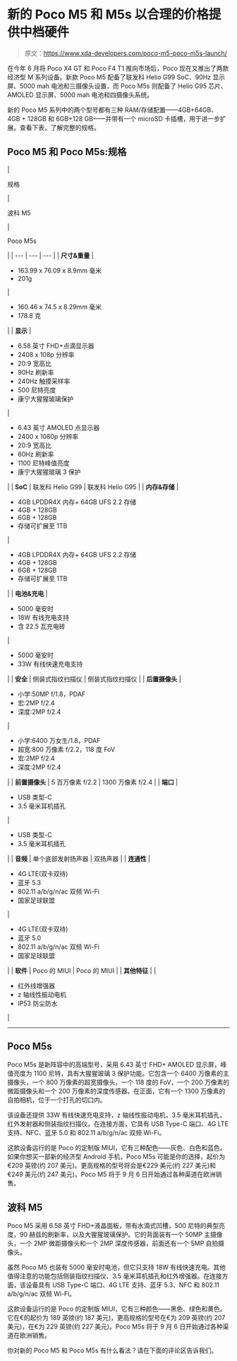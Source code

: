 # 新的 Poco M5 和 M5s 以合理的价格提供中档硬件

> 原文：<https://www.xda-developers.com/poco-m5-poco-m5s-launch/>

在今年 6 月将 Poco X4 GT 和 Poco F4 T1 推向市场后，Poco 现在又推出了两款经济型 M 系列设备。新款 Poco M5 配备了联发科 Helio G99 SoC、90Hz 显示屏、5000 mah 电池和三摄像头设置，而 Poco M5s 则配备了 Helio G95 芯片、AMOLED 显示屏、5000 mah 电池和四摄像头系统。

新的 Poco M5 系列中的两个型号都有三种 RAM/存储配置——4GB+64GB、4GB + 128GB 和 6GB+128 GB——并带有一个 microSD 卡插槽，用于进一步扩展。查看下表，了解完整的规格。

## Poco M5 和 Poco M5s:规格

| 

规格

 | 

波科 M5

 | 

Poco M5s

 |
| --- | --- | --- |
| **尺寸&重量** | 

*   163.99 x 76.09 x 8.9mm 毫米
*   201g

 | 

*   160.46 x 74.5 x 8.29mm 毫米
*   178.8 克

 |
| **显示** | 

*   6.58 英寸 FHD+点滴显示器
*   2408 x 108p 分辨率
*   20:9 宽高比
*   90Hz 刷新率
*   240Hz 触摸采样率
*   500 尼特亮度
*   康宁大猩猩玻璃保护

 | 

*   6.43 英寸 AMOLED 点显示器
*   2400 x 1080p 分辨率
*   20:9 宽高比
*   60Hz 刷新率
*   1100 尼特峰值亮度
*   康宁大猩猩玻璃 3 保护

 |
| **SoC** | 联发科 Helio G99 | 联发科 Helio G95 |
| **内存&存储** | 

*   4GB LPDDR4X 内存+ 64GB UFS 2.2 存储
*   4GB + 128GB
*   6GB + 128GB
*   存储可扩展至 1TB

 | 

*   4GB LPDDR4X 内存+ 64GB UFS 2.2 存储
*   4GB + 128GB
*   6GB + 128GB
*   存储可扩展至 1TB

 |
| **电池&充电** | 

*   5000 毫安时
*   18W 有线充电支持
*   含 22.5 瓦充电砖

 | 

*   5000 毫安时
*   33W 有线快速充电支持

 |
| **安全** | 侧装式指纹扫描仪 | 侧装式指纹扫描仪 |
| **后置摄像头** | 

*   小学:50MP f/1.8，PDAF
*   宏:2MP f/2.4
*   深度:2MP f/2.4

 | 

*   小学:6400 万女生/1.8，PDAF
*   超宽:800 万像素 f/2.2，118 度 FoV
*   宏:2MP f/2.4
*   深度:2MP f/2.4

 |
| **前置摄像头** | 5 百万像素 f/2.2 | 1300 万像素 f/2.4 |
| **端口** | 

*   USB 类型-C
*   3.5 毫米耳机插孔

 | 

*   USB 类型-C
*   3.5 毫米耳机插孔

 |
| **音频** | 单个底部发射扬声器 | 双扬声器 |
| **连通性** | 

*   4G LTE(双卡双待)
*   蓝牙 5.3
*   802.11 a/b/g/n/ac 双频 Wi-Fi
*   国家足球联盟

 | 

*   4G LTE(双卡双待)
*   蓝牙 5.0
*   802.11 a/b/g/n/ac 双频 Wi-Fi
*   国家足球联盟

 |
| **软件** | Poco 的 MIUI | Poco 的 MIUI |
| **其他特征** |  | 

*   红外线增强器
*   z 轴线性振动电机
*   IP53 防尘防水

 |

* * *

## Poco M5s

Poco M5s 是新阵容中的高端型号，采用 6.43 英寸 FHD+ AMOLED 显示屏，峰值亮度为 1100 尼特，具有大猩猩玻璃 3 保护功能。它包含一个 6400 万像素的主摄像头，一个 800 万像素的超宽摄像头，一个 118 度的 FoV，一个 200 万像素的微距摄像头和一个 200 万像素的深度传感器。在正面，它有一个 1300 万像素的自拍相机，位于一个打孔的切口内。

该设备还提供 33W 有线快速充电支持，z 轴线性振动电机，3.5 毫米耳机插孔，红外发射器和侧装指纹扫描仪。在连接方面，它具有 USB Type-C 端口、4G LTE 支持、NFC、蓝牙 5.0 和 802.11 a/b/g/n/ac 双频 Wi-Fi。

这款设备运行的是 Poco 的定制版 MIUI，它有三种配色——灰色、白色和蓝色。如果你想买一部新的经济型 Android 手机，Poco M5s 可能是你的选择，起价为€209 英镑(约 207 美元)。更高规格的型号将会是€229 美元(约 227 美元)和€249 美元(约 247 美元)。Poco M5 将于 9 月 6 日开始通过各种渠道在欧洲销售。

## 波科 M5

Poco M5 采用 6.58 英寸 FHD+液晶面板，带有水滴式凹槽，500 尼特的典型亮度，90 赫兹的刷新率，以及大猩猩玻璃保护。它的背面装有一个 50MP 主摄像头，一个 2MP 微距摄像头和一个 2MP 深度传感器，前面还有一个 5MP 自拍摄像头。

虽然 Poco M5 也装有 5000 毫安时电池，但它只支持 18W 有线快速充电。其他值得注意的功能包括侧装指纹扫描仪、3.5 毫米耳机插孔和红外增强器。在连接方面，该设备具有 USB Type-C 端口、4G LTE 支持、蓝牙 5.3、NFC 和 802.11 a/b/g/n/ac 双频 Wi-Fi。

这款设备运行的是 Poco 的定制版 MIUI，它有三种颜色——黑色、绿色和黄色。它在€的起价为 189 英镑(约 187 美元)，更高规格的型号在€为 209 英镑(约 207 美元)，在€为 229 英镑(约 227 美元)。Poco M5s 将于 9 月 6 日开始通过各种渠道在欧洲销售。

你对新的 Poco M5 和 Poco M5s 有什么看法？请在下面的评论区告诉我们。